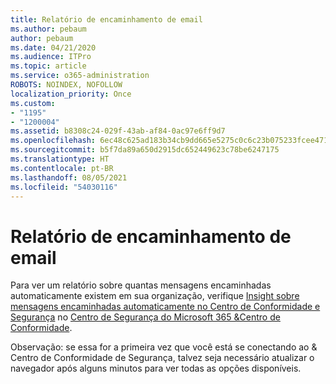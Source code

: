 ```yaml
---
title: Relatório de encaminhamento de email
ms.author: pebaum
author: pebaum
ms.date: 04/21/2020
ms.audience: ITPro
ms.topic: article
ms.service: o365-administration
ROBOTS: NOINDEX, NOFOLLOW
localization_priority: Once
ms.custom:
- "1195"
- "1200004"
ms.assetid: b8308c24-029f-43ab-af84-0ac97e6ff9d7
ms.openlocfilehash: 6ec48c625ad183b34cb9dd665e5275c0c6c23b075233fcee4712404ab8f37284
ms.sourcegitcommit: b5f7da89a650d2915dc652449623c78be6247175
ms.translationtype: HT
ms.contentlocale: pt-BR
ms.lasthandoff: 08/05/2021
ms.locfileid: "54030116"
---
```

# <a name="email-forwarding-report"></a>Relatório de encaminhamento de email

Para ver um relatório sobre quantas mensagens encaminhadas automaticamente existem em sua organização, verifique [ Insight sobre mensagens encaminhadas automaticamente no Centro de Conformidade e Segurança](https://docs.microsoft.com/microsoft-365/security/office-365-security/mfi-auto-forwarded-messages-report) no [ Centro de Segurança do Microsoft 365 &amp;Centro de Conformidade](https://protection.office.com/#/homepage).
  
Observação: se essa for a primeira vez que você está se conectando ao &amp; Centro de Conformidade de Segurança, talvez seja necessário atualizar o navegador após alguns minutos para ver todas as opções disponíveis.
  